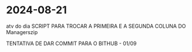 # 2024-08-21
atv do dia
SCRIPT PARA TROCAR A PRIMEIRA E A SEGUNDA COLUNA DO Managerszip

TENTATIVA DE DAR COMMIT PARA O BITHUB - 01/09
